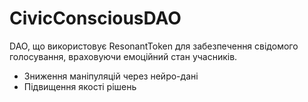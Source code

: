 # CivicConsciousDAO

DAO, що використовує ResonantToken для забезпечення свідомого голосування, враховуючи емоційний стан учасників.

- Зниження маніпуляцій через нейро-дані
- Підвищення якості рішень